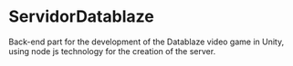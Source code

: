 # ServidorDatablaze
Back-end part for the development of the Datablaze video game in Unity, using node js technology for the creation of the server.
